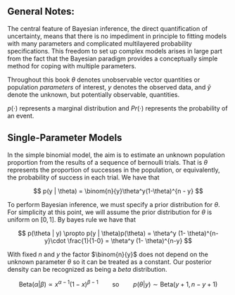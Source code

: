 ## General Notes:

The central feature of Bayesian inference, the direct quantification of uncertainty, means that there is no impediment in principle to fitting models with many parameters and complicated multilayered probability specifications. This freedom to set up complex models arises in large part from the fact that the Bayesian paradigm provides a conceptually simple method for coping with multiple parameters.

Throughout this book $\theta$ denotes unobservable vector quantities or population *parameters* of interest, $y$ denotes the observed data, and $\tilde{y}$ denote the unknown, but potentially observable, quantities.

$p(\cdot)$ represents a marginal distribution and $Pr(\cdot)$ represents the probability of an event.

## Single-Parameter Models

In the simple binomial model, the aim is to estimate an unknown population proportion from the results of a sequence of bernoulli trials. That is $\theta$ represents the proportion of successes in the population, or equivalently, the probability of success in each trial. We have that

$$
p(y | \theta) = \binom{n}{y}\theta^y(1-\theta)^{n - y}
$$

To perform Bayesian inference, we must specify a prior distribution for $\theta$. For simplicity at this point, we will assume the prior distribution for $\theta$  is uniform on $[0,1]$. By bayes rule we have that

$$
p(\theta | y) \propto p(y | \theta)p(\theta) = \theta^y (1- \theta)^{n-y}\cdot \frac{1}{1-0} =  \theta^y (1- \theta)^{n-y}
$$

With fixed $n$ and $y$ the factor $\binom{n}{y}$ does not depend on the unknown parameter $\theta$ so it can be treated as a constant. Our posterior density can be recognized as being a *beta* distribution.

$$
\text{Beta}(\alpha | \beta) \propto x^{\alpha - 1}(1-x)^{\beta - 1} \qquad \text{so} \qquad p(\theta | y) \sim \text{Beta}(y + 1, n-y + 1)
$$

